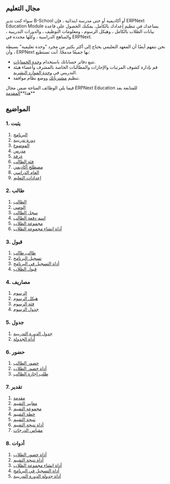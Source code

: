 ## مجال التعليم

سواء كنت تدير B-School أو أكاديمية أو حتى مدرسة ابتدائية ، فإن ERPNext Education Module يساعدك في تنظيم إعدادك بالكامل. يمكنك الحصول على قاعدة بيانات الطلاب بالكامل ، وهيكل الرسوم ، ومعلومات التوظيف ، والدورات التدريبية ، والمناهج الدراسية ، وكلها محددة في ERPNext.

نحن نتفهم أيضًا أن المعهد التعليمي يحتاج إلى أكثر بكثير من مجرد "وحدة تعليمية" بسيطة ، وأن ERPNext بها جميعًا مدمجًا. أنت تستطيع:

* تتبع دفاتر حساباتك باستخدام [وحدة الحسابات](https://docs.erpnext.com/docs/v13/user/manual/en/accounts).
* قم بإدارة كشوف المرتبات والإجازات والمطالبات الخاصة بالمشرف وأعضاء هيئة التدريس في [وحدة الموارد البشرية](https://docs.erpnext.com/docs/v13/user/manual/en/human-resources).
* تنظيم [مشترياتك](https://docs.erpnext.com/docs/v13/user/manual/en/buying) ووضع نظام موافقة.

فيما يلي الوظائف المتاحة ضمن مجال ERPNext Education للمتابعة بعد هذا**[المقدمة](https://docs.erpnext.com/docs/v13/user/manual/en/education/introduction)**

## المواضيع

### 1. يثبت

1. [البرنامج](https://docs.erpnext.com/docs/v13/user/manual/en/education/program)
2. [دورة تدريبية](https://docs.erpnext.com/docs/v13/user/manual/en/education/course)
3. [الموضوع](https://docs.erpnext.com/docs/v13/user/manual/en/education/topic)
4. [مدرس](https://docs.erpnext.com/docs/v13/user/manual/en/education/instructor)
5. [غرفة](https://docs.erpnext.com/docs/v13/user/manual/en/education/room)
6. [فئة الطالب](https://docs.erpnext.com/docs/v13/user/manual/en/education/student-category)
7. [مصطلح أكاديمي](https://docs.erpnext.com/docs/v13/user/manual/en/education/academic-term)
8. [العام الدراسي](https://docs.erpnext.com/docs/v13/user/manual/en/education/academic-year)
9. [إعدادات التعليم](https://docs.erpnext.com/docs/v13/user/manual/en/education/education-settings)

### 2. طالب

1. [الطالب](https://docs.erpnext.com/docs/v13/user/manual/en/education/student)
2. [الوصي](https://docs.erpnext.com/docs/v13/user/manual/en/education/guardian)
3. [سجل الطالب](https://docs.erpnext.com/docs/v13/user/manual/en/education/student-log)
4. [اسم دفعة الطالب](https://docs.erpnext.com/docs/v13/user/manual/en/education/student-batch-name)
5. [مجموعة الطلاب](https://docs.erpnext.com/docs/v13/user/manual/en/education/student-group)
6. [أداة إنشاء مجموعة الطلاب](https://docs.erpnext.com/docs/v13/user/manual/en/education/student-group-creation-tool)

### 3. قبول

1. [طالب طالب](https://docs.erpnext.com/docs/v13/user/manual/en/education/student-applicant)
2. [تسجيل البرنامج](https://docs.erpnext.com/docs/v13/user/manual/en/education/program-enrollment)
3. [أداة التسجيل في البرنامج](https://docs.erpnext.com/docs/v13/user/manual/en/education/program-enrollment-tool)
4. [قبول الطلاب](https://docs.erpnext.com/docs/v13/user/manual/en/education/student_admission)

### 4. مصاريف

1. [الرسوم](https://docs.erpnext.com/docs/v13/user/manual/en/education/fees)
2. [هيكل الرسوم](https://docs.erpnext.com/docs/v13/user/manual/en/education/fee-structure)
3. [فئة الرسوم](https://docs.erpnext.com/docs/v13/user/manual/en/education/fee-category)
4. [جدول الرسوم](https://docs.erpnext.com/docs/v13/user/manual/en/education/fee-schedule)

### 5. جدول

1. [جدول الدورة التدريبية](https://docs.erpnext.com/docs/v13/user/manual/en/education/course-schedule)
2. [أداة الجدولة](https://docs.erpnext.com/docs/v13/user/manual/en/education/scheduling-tool)

### 6. حضور

1. [حضور الطالب](https://docs.erpnext.com/docs/v13/user/manual/en/education/student-attendance)
2. [أداة حضور الطلاب](https://docs.erpnext.com/docs/v13/user/manual/en/education/student-attendance-tool)
3. [طلب إجازة الطالب](https://docs.erpnext.com/docs/v13/user/manual/en/education/student-leave-application)

### 7. تقدير

1. [مقدمة](https://docs.erpnext.com/docs/v13/user/manual/en/education/assessment-introduction)
2. [معايير التقييم](https://docs.erpnext.com/docs/v13/user/manual/en/education/assessment_criteria)
3. [مجموعة التقييم](https://docs.erpnext.com/docs/v13/user/manual/en/education/assessment_group)
4. [خطة التقييم](https://docs.erpnext.com/docs/v13/user/manual/en/education/assessment_plan)
5. [نتيجة التقييم](https://docs.erpnext.com/docs/v13/user/manual/en/education/assessment_result)
6. [أداة نتيجة التقييم](https://docs.erpnext.com/docs/v13/user/manual/en/education/assessment_result_tool)
7. [مقياس الدرجات](https://docs.erpnext.com/docs/v13/user/manual/en/education/grading_scale)

### 8. أدوات

1. [أداة حضور الطلاب](https://docs.erpnext.com/docs/v13/user/manual/en/education/student-attendance-tool)
2. [أداة نتيجة التقييم](https://docs.erpnext.com/docs/v13/user/manual/en/education/assessment_result_tool)
3. [أداة إنشاء مجموعة الطلاب](https://docs.erpnext.com/docs/v13/user/manual/en/education/student-group-creation-tool)
4. [أداة التسجيل في البرنامج](https://docs.erpnext.com/docs/v13/user/manual/en/education/program-enrollment-tool)
5. [أداة جدولة الدورة التدريبية](https://docs.erpnext.com/docs/v13/user/manual/en/education/course-scheduling-tool)